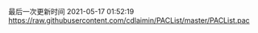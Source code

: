 最后一次更新时间 2021-05-17 01:52:19
https://raw.githubusercontent.com/cdlaimin/PACList/master/PACList.pac

